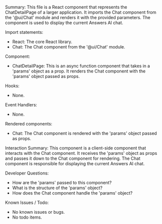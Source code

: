Summary:
This file is a React component that represents the ChatDetailPage of a larger application. It imports the Chat component from the '@ui/Chat' module and renders it with the provided parameters. The component is used to display the current Answers AI chat.

Import statements:
- React: The core React library.
- Chat: The Chat component from the '@ui/Chat' module.

Component:
- ChatDetailPage: This is an async function component that takes in a 'params' object as a prop. It renders the Chat component with the 'params' object passed as props.

Hooks:
- None.

Event Handlers:
- None.

Rendered components:
- Chat: The Chat component is rendered with the 'params' object passed as props.

Interaction Summary:
This component is a client-side component that interacts with the Chat component. It receives the 'params' object as props and passes it down to the Chat component for rendering. The Chat component is responsible for displaying the current Answers AI chat.

Developer Questions:
- How are the 'params' passed to this component?
- What is the structure of the 'params' object?
- How does the Chat component handle the 'params' object?

Known Issues / Todo:
- No known issues or bugs.
- No todo items.